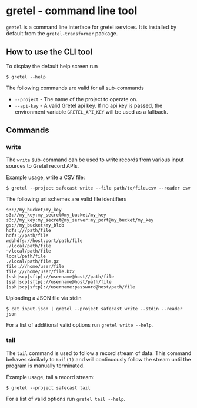 # gretel - command line tool

`gretel` is a command line interface for gretel services. It is installed by default from the `gretel-transformer` package.


## How to use the CLI tool

To display the default help screen run

```
$ gretel --help
```

The following commands are valid for all sub-commands

* `--project` - The name of the project to operate on.
* `--api-key` - A valid Gretel api key. If no api key is passed, the environment variable `GRETEL_API_KEY` will be used as a fallback.

## Commands

### write

The `write` sub-command can be used to write records from various input sources to Gretel record APIs.

Example usage, write a CSV file:
```
$ gretel --project safecast write --file path/to/file.csv --reader csv
```

The following url schemes are valid file identifiers

```
s3://my_bucket/my_key
s3://my_key:my_secret@my_bucket/my_key
s3://my_key:my_secret@my_server:my_port@my_bucket/my_key
gs://my_bucket/my_blob
hdfs:///path/file
hdfs://path/file
webhdfs://host:port/path/file
./local/path/file
~/local/path/file
local/path/file
./local/path/file.gz
file:///home/user/file
file:///home/user/file.bz2
[ssh|scp|sftp]://username@host//path/file
[ssh|scp|sftp]://username@host/path/file
[ssh|scp|sftp]://username:password@host/path/file
```

Uploading a JSON file via stdin

```
$ cat input.json | gretel --project safecast write --stdin --reader json
```

For a list of additional valid options run `gretel write --help`.

### tail

The `tail` command is used to follow a record stream of data. This command behaves similarly to `tail(1)` and will continuously follow the stream until the program is manually terminated.

Example usage, tail a record stream:
```
$ gretel --project safecast tail
```

For a list of valid options run `gretel tail --help`.
